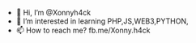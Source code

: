 - 👋 Hi, I’m @Xonnyh4ck
- 👀 I’m interested in learning PHP,JS,WEB3,PYTHON,
- 📫 How to reach me? fb.me/Xonny.h4ck

